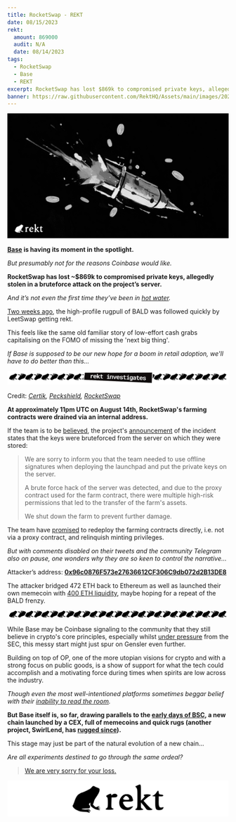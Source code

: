 ```yaml
---
title: RocketSwap - REKT
date: 08/15/2023
rekt:
  amount: 869000
  audit: N/A
  date: 08/14/2023
tags:
  - RocketSwap
  - Base
  - REKT
excerpt: RocketSwap has lost $869k to compromised private keys, allegedly stolen in a bruteforce attack on the project’s server. We are very sorry for your loss.
banner: https://raw.githubusercontent.com/RektHQ/Assets/main/images/2023/01/rocketswap-header.png
---
```


![](https://raw.githubusercontent.com/RektHQ/Assets/main/images/2023/01/rocketswap-header.png)

**[Base](https://twitter.com/buildonbase) is having its moment in the spotlight.**

_But presumably not for the reasons Coinbase would like._

**RocketSwap has lost ~$869k to compromised private keys, allegedly stolen in a bruteforce attack on the project’s server.**

_And it’s not even the first time they’ve been in [hot water](https://twitter.com/o_ponle/status/1691247459673010176)._

[Two weeks ago](https://rekt.news/bald-rekt/), the high-profile rugpull of BALD was followed quickly by LeetSwap getting rekt.

This feels like the same old familiar story of low-effort cash grabs capitalising on the FOMO of missing the 'next big thing'.

_If Base is supposed to be our new hope for a boom in retail adoption, we'll have to do better than this…_

![](https://raw.githubusercontent.com/RektHQ/Assets/main/images/2021/09/rekt-investigates-linebreak.png)

Credit: _[Certik](https://twitter.com/CertiKAlert/status/1691279385507090432), [Peckshield](https://twitter.com/PeckShieldAlert/status/1691268504396374016), [RocketSwap](https://twitter.com/RocketSwap_Labs/status/1691229656593371136)_

**At approximately 11pm UTC on August 14th, RocketSwap's farming contracts were drained via an internal address.**

If the team is to be [believed](https://twitter.com/Forgiving15/status/1691245819096383488), the project's [announcement](https://twitter.com/RocketSwap_Labs/status/1691229656593371136) of the incident states that the keys were bruteforced from the server on which they were stored:

>We are sorry to inform you that the team needed to use offline signatures when deploying the launchpad and put the private keys on the server.
>
>A brute force hack of the server was detected, and due to the proxy contract used for the farm contract, there were multiple high-risk permissions that led to the transfer of the farm's assets.
>
>We shut down the farm to prevent further damage.

The team have [promised](https://twitter.com/RocketSwap_Labs/status/1691258298409029632) to redeploy the farming contracts directly, i.e. not via a proxy contract, and relinquish minting privileges.

_But with comments disabled on their tweets and the community Telegram also on pause, one wonders why they are so keen to control the narrative…_

Attacker’s address: **[0x96c0876F573e27636612CF306C9db072d2B13DE8](https://basescan.org/address/0x96c0876F573e27636612CF306C9db072d2B13DE8)**

The attacker bridged 472 ETH back to Ethereum as well as launched their own memecoin with [400 ETH liquidity](https://etherscan.io/tx/0xbe0b89188b044a3b69702c73fd76cf555b39fa4ad2d609685411b71cfa4f3dba), maybe hoping for a repeat of the BALD frenzy.

![](https://raw.githubusercontent.com/RektHQ/Assets/main/images/2021/03/rekt-linebreak.png)

While Base may be Coinbase signaling to the community that they still believe in crypto's core principles, especially whilst [under pressure](https://rekt.news/grudgematch-sec/) from the SEC, this messy start might just spur on Gensler even further.

Building on top of OP, one of the more utopian visions for crypto and with a strong focus on public goods, is a show of support for what the tech could accomplish and a motivating force during times when spirits are low across the industry.

_Though even the most well-intentioned platforms sometimes beggar belief with their [inability to read the room](https://twitter.com/gitcoin/status/1691092823872073728)._

**But Base itself is, so far, drawing parallels to the [early days of BSC](https://rekt.news/bsc-the-bridge-to-defi/), a new chain launched by a CEX, full of memecoins and quick rugs (another project, SwirlLend, has [rugged since](https://twitter.com/PeckShieldAlert/status/1691719373571186925)).**

This stage may just be part of the natural evolution of a new chain...

_Are all experiments destined to go through the same ordeal?_

>[We are very sorry for your loss.](https://twitter.com/RocketSwap_Labs/status/1691229656593371136)

![](https://raw.githubusercontent.com/RektHQ/Assets/main/images/2021/08/rekt-outline-conc.png)
